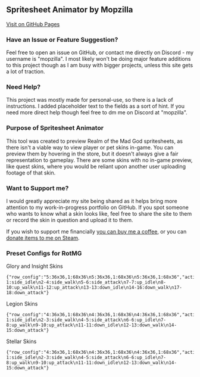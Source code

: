 ## Spritesheet Animator by Mopzilla
[Visit on GitHub Pages](https://mopzilla.github.io/SpritesheetAnimator/)

### Have an Issue or Feature Suggestion?
Feel free to open an issue on GitHub, or contact me directly on Discord - my username is "mopzilla".
I most likely won't be doing major feature additions to this project though as I am busy with bigger projects, unless this site gets a lot of traction.

### Need Help?
This project was mostly made for personal-use, so there is a lack of instructions. I added placeholder text to the fields as a sort of hint. If you need more direct help though feel free to dm me on Discord at "mopzilla".

### Purpose of Spritesheet Animator
This tool was created to preview Realm of the Mad God spritesheets, as there isn't a viable way to view player or pet skins in-game. You can preview them by hovering in the store, but it doesn't always give a fair representation to gameplay. There are some skins with no in-game preview, like quest skins, where you would be reliant upon another user uploading footage of that skin.

### Want to Support me?
I would greatly appreciate my site being shared as it helps bring more attention to my work-in-progress portfolio on GitHub. If you spot someone who wants to know what a skin looks like, feel free to share the site to them or record the skin in question and upload it to them.

If you wish to support me financially [you can buy me a coffee](https://buymeacoffee.com/mopzilla), or you can [donate items to me on Steam](https://steamcommunity.com/tradeoffer/new/?partner=118170564&token=r085WqK9).

### Preset Configs for RotMG
Glory and Insight Skins
```
{"row_config":"5:36x36,1:68x36\n5:36x36,1:68x36\n5:36x36,1:68x36","action_ranges":"1-1:side_idle\n2-4:side_walk\n5-6:side_attack\n7-7:up_idle\n8-10:up_walk\n11-12:up_attack\n13-13:down_idle\n14-16:down_walk\n17-18:down_attack"}
```

Legion Skins
```
{"row_config":"4:36x36,1:68x36\n4:36x36,1:68x36\n4:36x36,1:68x36","action_ranges":"1-1:side_idle\n2-3:side_walk\n4-5:side_attack\n6-6:up_idle\n7-8:up_walk\n9-10:up_attack\n11-11:down_idle\n12-13:down_walk\n14-15:down_attack"}
```

Stellar Skins
```
{"row_config":"4:36x36,1:68x36\n4:36x36,1:68x36\n4:36x36,1:68x36","action_ranges":"1-1:side_idle\n2-3:side_walk\n4-5:side_attack\n6-6:up_idle\n7-8:up_walk\n9-10:up_attack\n11-11:down_idle\n12-13:down_walk\n14-15:down_attack"}
```